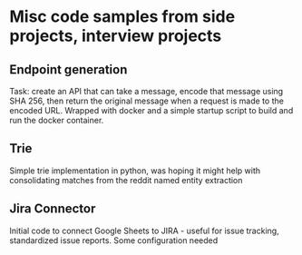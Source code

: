 # Misc code samples from side projects, interview projects

## Endpoint generation

Task: create an API that can take a message, encode that message using SHA 256, then return the original message when a request is made to the encoded URL.
Wrapped with docker and a simple startup script to build and run the docker container.

## Trie

Simple trie implementation in python, was hoping it might help with consolidating matches from the reddit named entity extraction 


## Jira Connector

Initial code to connect Google Sheets to JIRA - useful for issue tracking, standardized issue reports. Some configuration needed
